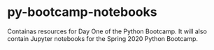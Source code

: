 # py-bootcamp-notebooks
Containas resources for Day One of the Python Bootcamp.
It will also contain Jupyter notebooks for the Spring 2020 Python Bootcamp.
